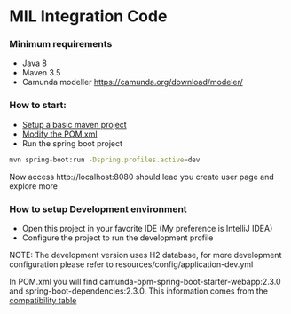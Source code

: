 # MIL Integration Code

### Minimum requirements

- Java 8
- Maven 3.5
- Camunda modeller https://camunda.org/download/modeler/


### How to start:

- [Setup a basic maven project](https://www.mkyong.com/maven/how-to-create-a-project-with-maven-template/)
- [Modify the POM.xml](https://docs.camunda.org/get-started/spring-boot/project-setup/)
- Run the spring boot project
```sh
mvn spring-boot:run -Dspring.profiles.active=dev
```

Now access http://localhost:8080 should lead you create user page and explore more

### How to setup Development environment

- Open this project in your favorite IDE (My preference is IntelliJ IDEA)
- Configure the project to run the development profile

NOTE: The development version uses H2 database, for more development configuration please refer to resources/config/application-dev.yml

In POM.xml you will find camunda-bpm-spring-boot-starter-webapp:2.3.0 and spring-boot-dependencies:2.3.0. This information comes from the [compatibility table](https://docs.camunda.org/manual/latest/user-guide/spring-boot-integration/version-compatibility/)


